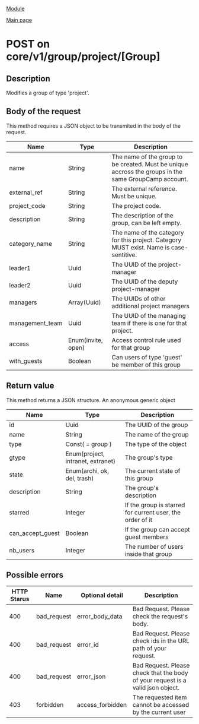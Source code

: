 
[Module](./README.md)

[Main page](../README.md)


# POST on core/v1/group/project/[Group]

## Description


Modifies a group of type 'project'.







## Body of the request


This method requires a JSON object to be transmited in the body of the request.

Name   |  Type   |   Description
-------|---------|--------------
name | String | The name of the group to be created. Must be unique accross the groups in the same GroupCamp account.
external_ref | String | The external reference. Must be unique.
project_code | String | The project code.
description | String | The description of the group, can be left empty.
category_name | String | The name of the category for this project. Category MUST exist. Name is case-sentitive.
leader1 | Uuid | The UUID of the project-manager
leader2 | Uuid | The UUID of the deputy project-manager
managers | Array(Uuid) | The UUIDs of other additional project managers
management_team | Uuid | The UUID of the managing team if there is one for that project.
access | Enum(invite, open) | Access control rule used for that group
with_guests | Boolean | Can users of type 'guest' be member of this group





## Return value


This method returns a JSON structure. An anonymous generic object

Name   |  Type   |  Description
-------|---------|-------------
id | Uuid | The UUID of the group
name | String | The name of the group
type | Const( = group ) | The type of the object
gtype | Enum(project, intranet, extranet) | The group's type
state | Enum(archi, ok, del, trash) | The current state of this group
description | String | The group's description
starred | Integer | If the group is starred for current user, the order of it
can_accept_guest | Boolean | If the group can accept guest members
nb_users | Integer | The number of users inside that group






## Possible errors


HTTP Starus | Name   | Optional detail   | Description  
------------|--------|-------------------|------------
400 | bad_request | error_body_data | Bad Request. Please check the request's body.	
400 | bad_request | error_id | Bad Request. Please check ids in the URL path of your request.	
400 | bad_request | error_json | Bad Request. Please check that the body of your request is a valid json object.	
403 | forbidden | access_forbidden | The requested item cannot be accessed by the current user	




